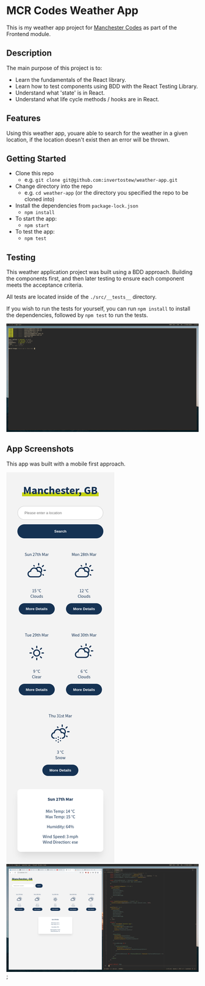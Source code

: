 # MCR Codes Weather App

This is my weather app project for [Manchester Codes](https://www.manchestercodes.com) as part of the Frontend module.

## Description

The main purpose of this project is to:

* Learn the fundamentals of the React library.
* Learn how to test components using BDD with the React Testing Library.
* Understand what 'state' is in React.
* Understand what life cycle methods / hooks are in React.

## Features

Using this weather app, youare able to search for the weather in a given location, if the location doesn't exist then an error will be thrown.

## Getting Started

* Clone this repo
  * e.g. `git clone git@github.com:invertostew/weather-app.git`
* Change directory into the repo
  * e.g. `cd weather-app` (or the directory you specified the repo to be cloned into)
* Install the dependencies from `package-lock.json`
  * `npm install`
* To start the app:
  * `npm start`
* To test the app:
  * `npm test`

## Testing

This weather application project was built using a BDD approach. Building the components first, and then later testing to ensure each component meets the acceptance criteria.

All tests are located inside of the `./src/__tests__` directory.

If you wish to run the tests for yourself, you can run `npm install` to install the dependencies, followed by `npm test` to run the tests.

![Passing Tests](./src/__tests__/__screenshots__/passing-tests.png)


## App Screenshots

This app was built with a mobile first approach.

![Mobile Version](./src/__screenshots__/mobile.png)
![Desktop Version](./src/__screenshots__/desktop.png);
